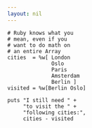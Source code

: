 ```yaml
---
layout: nil
---
```


    # Ruby knows what you
    # mean, even if you
    # want to do math on
    # an entire Array
    cities  = %w[ London
                  Oslo
                  Paris
                  Amsterdam
                  Berlin ]
    visited = %w[Berlin Oslo]
     
    puts "I still need " +
         "to visit the " +
         "following cities:",
         cities - visited

